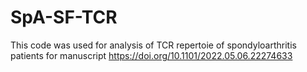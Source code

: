 # SpA-SF-TCR
This code was used for analysis of TCR repertoie of spondyloarthritis patients for manuscript https://doi.org/10.1101/2022.05.06.22274633

